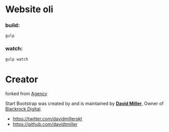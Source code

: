 # Website oli

### build: 
`gulp`

### watch:
`gulp watch`

# Creator
forked from [Agency](http://startbootstrap.com/template-overviews/agency/)

Start Bootstrap was created by and is maintained by **[David Miller](http://davidmiller.io/)**, Owner of [Blackrock Digital](http://blackrockdigital.io/).

* https://twitter.com/davidmillerskt
* https://github.com/davidtmiller
